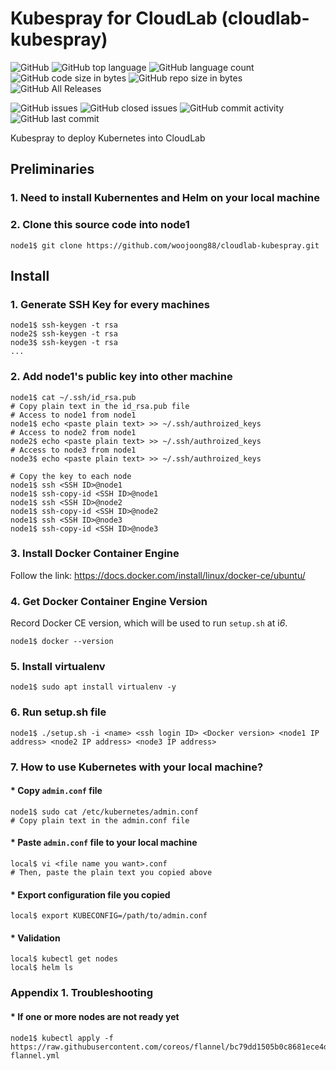 # Kubespray for CloudLab (cloudlab-kubespray)
![GitHub](https://img.shields.io/github/license/woojoong88/cloudlab-kubespray.svg)
![GitHub top language](https://img.shields.io/github/languages/top/woojoong88/cloudlab-kubespray.svg)
![GitHub language count](https://img.shields.io/github/languages/count/woojoong88/cloudlab-kubespray.svg)
![GitHub code size in bytes](https://img.shields.io/github/languages/code-size/woojoong88/cloudlab-kubespray.svg)
![GitHub repo size in bytes](https://img.shields.io/github/repo-size/woojoong88/cloudlab-kubespray.svg)
![GitHub All Releases](https://img.shields.io/github/downloads/woojoong88/cloudlab-kubespray/total.svg)

![GitHub issues](https://img.shields.io/github/issues-raw/woojoong88/cloudlab-kubespray.svg)
![GitHub closed issues](https://img.shields.io/github/issues-closed-raw/woojoong88/cloudlab-kubespray.svg)
![GitHub commit activity](https://img.shields.io/github/commit-activity/y/woojoong88/cloudlab-kubespray.svg)
![GitHub last commit](https://img.shields.io/github/last-commit/woojoong88/cloudlab-kubespray.svg)

Kubespray to deploy Kubernetes into CloudLab

## Preliminaries
### 1. Need to install Kubernentes and Helm on your local machine

### 2. Clone this source code into node1
```
node1$ git clone https://github.com/woojoong88/cloudlab-kubespray.git
```

## Install

### 1. Generate SSH Key for every machines
```
node1$ ssh-keygen -t rsa
node2$ ssh-keygen -t rsa
node3$ ssh-keygen -t rsa
...
```

### 2. Add node1's public key into other machine
```
node1$ cat ~/.ssh/id_rsa.pub
# Copy plain text in the id_rsa.pub file
# Access to node1 from node1
node1$ echo <paste plain text> >> ~/.ssh/authroized_keys
# Access to node2 from node1
node2$ echo <paste plain text> >> ~/.ssh/authroized_keys
# Access to node3 from node1
node3$ echo <paste plain text> >> ~/.ssh/authroized_keys

# Copy the key to each node
node1$ ssh <SSH ID>@node1
node1$ ssh-copy-id <SSH ID>@node1
node1$ ssh <SSH ID>@node2
node1$ ssh-copy-id <SSH ID>@node2
node1$ ssh <SSH ID>@node3
node1$ ssh-copy-id <SSH ID>@node3
```

### 3. Install Docker Container Engine
Follow the link: https://docs.docker.com/install/linux/docker-ce/ubuntu/

### 4. Get Docker Container Engine Version
Record Docker CE version, which will be used to run `setup.sh` at i*6*.
```
node1$ docker --version
```

### 5. Install virtualenv
```
node1$ sudo apt install virtualenv -y
```

### 6. Run setup.sh file
```
node1$ ./setup.sh -i <name> <ssh login ID> <Docker version> <node1 IP address> <node2 IP address> <node3 IP address>
```

### 7. How to use Kubernetes with your local machine?
#### * Copy `admin.conf` file
```
node1$ sudo cat /etc/kubernetes/admin.conf
# Copy plain text in the admin.conf file
```

#### * Paste `admin.conf` file to your local machine
```
local$ vi <file name you want>.conf
# Then, paste the plain text you copied above
```

#### * Export configuration file you copied
```
local$ export KUBECONFIG=/path/to/admin.conf
```

#### * Validation
```
local$ kubectl get nodes
local$ helm ls
```

### Appendix 1. Troubleshooting

#### * If one or more nodes are not ready yet
```
node1$ kubectl apply -f https://raw.githubusercontent.com/coreos/flannel/bc79dd1505b0c8681ece4de4c0d86c5cd2643275/Documentation/kube-flannel.yml
```

